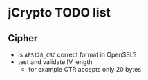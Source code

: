# jCrypto TODO list

## Cipher
- is `AES128_CBC` correct format in OpenSSL?
- test and validate IV length
    - for example CTR accepts only 20 bytes
 
